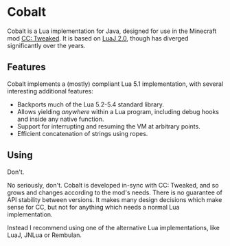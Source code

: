 # Cobalt
Cobalt is a Lua implementation for Java, designed for use in the Minecraft mod
[CC: Tweaked]. It is based on [LuaJ 2.0][LuaJ], though has diverged
significantly over the years.

## Features
Cobalt implements a (mostly) compliant Lua 5.1 implementation, with several
interesting additional features:

 - Backports much of the Lua 5.2-5.4 standard library.
 - Allows yielding _anywhere_ within a Lua program, including debug hooks and
   inside any native function.
 - Support for interrupting and resuming the VM at arbitrary points.
 - Efficient concatenation of strings using ropes.

## Using
Don't.

No seriously, don't. Cobalt is developed in-sync with CC: Tweaked, and so grows
and changes according to the mod's needs. There is no guarantee of API stability
between versions. It makes many design decisions which make sense for CC, but
not for anything which needs a normal Lua implementation.

Instead I recommend using one of the alternative Lua implementations, like
LuaJ, JNLua or Rembulan.

[CC: Tweaked]: https://github.com/cc-tweaked/CC-Tweaked "cc-tweaked/CC-Tweaked: Just another ComputerCraft fork"
[LuaJ]: https://github.com/luaj/luaj "luaj/luaj: Lightweight, fast, Java-centric Lua interpreter written for JME and JSE."
